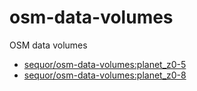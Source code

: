 # osm-data-volumes
OSM data volumes

 - [sequor/osm-data-volumes:planet_z0-5](/Dockerfile.planet_z0-5.template)
 - [sequor/osm-data-volumes:planet_z0-8](/Dockerfile.planet_z0-8.template)

